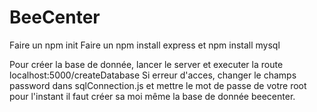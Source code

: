 # BeeCenter

Faire un npm init
Faire un npm install express et npm install mysql

Pour créer la base de donnée, lancer le server et executer la route localhost:5000/createDatabase
Si erreur d'acces, changer le champs password dans sqlConnection.js et mettre le mot de passe de votre root
pour l'instant il faut créer sa moi même la base de donnée beecenter.
